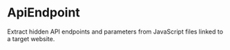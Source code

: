 # ApiEndpoint
Extract hidden API endpoints and parameters from JavaScript files linked to a target website.
